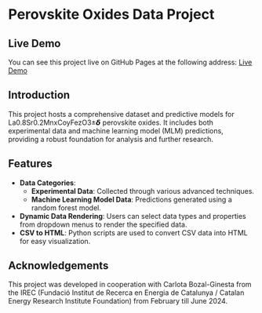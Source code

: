# Perovskite Oxides Data Project

## Live Demo

You can see this project live on GitHub Pages at the following address: [Live Demo](https://nanoionicshub.github.io/LSMCF_database/)


## Introduction

This project hosts a comprehensive dataset and predictive models for La0.8Sr0.2MnxCoyFezO3±𝞭 perovskite oxides. It includes both experimental data and machine learning model (MLM) predictions, providing a robust foundation for analysis and further research.

## Features

- **Data Categories**: 
  - **Experimental Data**: Collected through various advanced techniques.
  - **Machine Learning Model Data**: Predictions generated using a random forest model.
- **Dynamic Data Rendering**: Users can select data types and properties from dropdown menus to render the specified data.
- **CSV to HTML**: Python scripts are used to convert CSV data into HTML for easy visualization.

## Acknowledgements

This project was developed in cooperation with Carlota Bozal-Ginesta from the IREC (Fundació Institut de Recerca en Energia de Catalunya / Catalan Energy Research Institute Foundation) from February till June 2024.
